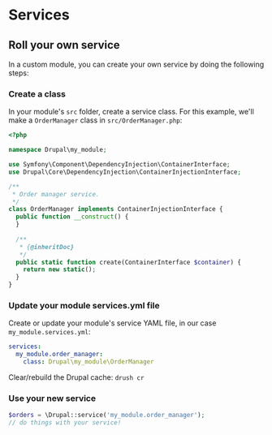 # Services

## Roll your own service

In a custom module, you can create your own service by doing the following steps:

### Create a class

In your module's `src` folder, create a service class. For this example, we'll make a `OrderManager` class in `src/OrderManager.php`:

```php
<?php

namespace Drupal\my_module;

use Symfony\Component\DependencyInjection\ContainerInterface;
use Drupal\Core\DependencyInjection\ContainerInjectionInterface;

/**
 * Order manager service.
 */
class OrderManager implements ContainerInjectionInterface {
  public function __construct() {
  }
  
  /**
   * {@inheritDoc}
   */
  public static function create(ContainerInterface $container) {
    return new static();
  }
}
```

### Update your module services.yml file

Create or update your module's service YAML file, in our case `my_module.services.yml`:

```yaml
services:
  my_module.order_manager:
    class: Drupal\my_module\OrderManager
```

Clear/rebuild the Drupal cache: `drush cr`

### Use your new service

```php
$orders = \Drupal::service('my_module.order_manager');
// do things with your service!
```
